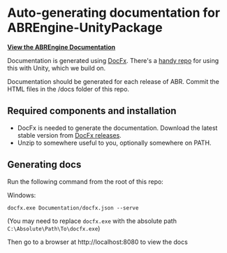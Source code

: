 # Auto-generating documentation for ABREngine-UnityPackage

[**View the ABREngine Documentation**](https://pages.github.umn.edu/ivlab-cs/ABREngine-UnityPackage/api/IVLab.ABREngine.html)

Documentation is generated using
[DocFx](https://dotnet.github.io/docfx/index.html). There's a [handy
repo](https://github.com/NormandErwan/DocFxForUnity) for using this with Unity,
which we build on.

Documentation should be generated for each release of ABR. Commit the HTML files
in the /docs folder of this repo.

## Required components and installation

- DocFx is needed to generate the documentation. Download the latest stable
version from [DocFx releases](https://github.com/dotnet/docfx/releases).
- Unzip to somewhere useful to you, optionally somewhere on PATH.


## Generating docs

Run the following command from the root of this repo:

Windows:

```
docfx.exe Documentation/docfx.json --serve
```

(You may need to replace `docfx.exe` with the absolute path `C:\Absolute\Path\To\docfx.exe`)

Then go to a browser at http://localhost:8080 to view the docs